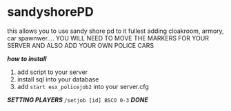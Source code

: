 # sandyshorePD

this allows you to use sandy shore pd to it fullest  adding cloakroom, armory, car spawnwer.... YOU WILL NEED TO MOVE THE MARKERS FOR YOUR SERVER AND ALSO ADD YOUR OWN POLICE CARS 


***how to install***
1. add script to your server
2. install sql into your database
3. add `start esx_policejob2` into your server.cfg 


***SETTING PLAYERS***
`/setjob [id] BSCO 0-3`
             ***DONE***
